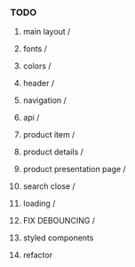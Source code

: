 ### TODO

1. main layout /
2. fonts /
3. colors /
4. header /
5. navigation /
6. api /
7. product item /
8. product details /
9. product presentation page /
10. search close /
11. loading /
12. FIX DEBOUNCING /

1. styled components
2. refactor
